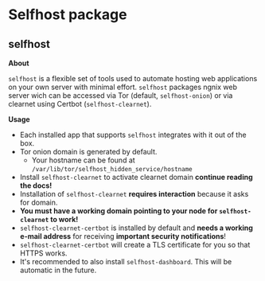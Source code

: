 # Selfhost package

## selfhost

**About**

`selfhost` is a flexible set of tools used to automate hosting web applications on your own server with minimal effort. `selfhost` packages ngnix web server wich can be accessed via Tor (default, `selfhost-onion`) or via clearnet using Certbot (`selfhost-clearnet`).

**Usage**
* Each installed app that supports `selfhost` integrates with it out of the box.
* Tor onion domain is generated by default.
  * Your hostname can be found at `/var/lib/tor/selfhost_hidden_service/hostname`
* Install `selfhost-clearnet` to activate clearnet domain **continue reading the docs!**
* Installation of `selfhost-clearnet` **requires interaction** because it asks for domain.
* **You must have a working domain pointing to your node for `selfhost-clearnet` to work!**
* `selfhost-clearnet-certbot` is installed by default and **needs a working e-mail address** for receiving **important security notifications**!
* `selfhost-clearnet-certbot` will create a TLS certificate for you so that HTTPS works.
* It's recommended to also install `selfhost-dashboard`. This will be automatic in the future.


